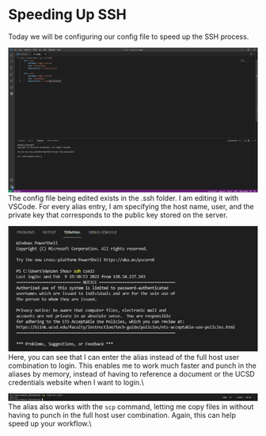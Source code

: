 # Speeding Up SSH
Today we will be configuring our config file to speed up the SSH process.

![Config file](config.png)
The config file being edited exists in the .ssh folder. I am editing it with VSCode. For every alias entry, I am specifying the host name, user, and the private key that corresponds to the public key stored on the server.<br>

![Fast login](fast_login.png)
Here, you can see that I can enter the alias instead of the full host user combination to login. This enables me to work much faster and punch in the aliases by memory, instead of having to reference a document or the UCSD credentials website when I want to login.\

![Fast copy](fast_copy.png)
The alias also works with the ```scp``` command, letting me copy files in without having to punch in the full host user combination. Again, this can help speed up your workflow.\
